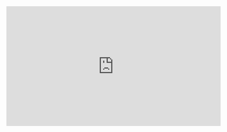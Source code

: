 <iframe width="560" height="315" src="https://www.youtube.com/embed/Sedi0Ssyn6o" title="YouTube video player" frameborder="0" allow="accelerometer; autoplay; clipboard-write; encrypted-media; gyroscope; picture-in-picture" allowfullscreen></iframe>